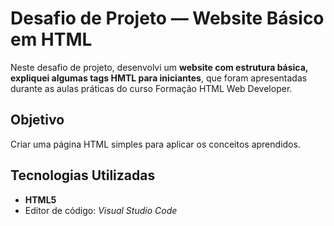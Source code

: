 # Desafio de Projeto — Website Básico em HTML

Neste desafio de projeto, desenvolvi um **website com estrutura básica, expliquei algumas tags HMTL para iniciantes**, que foram apresentadas durante as aulas práticas do curso Formação HTML Web Developer.

## Objetivo
Criar uma página HTML simples para aplicar os conceitos aprendidos.

## Tecnologias Utilizadas
- **HTML5**
- Editor de código: *Visual Studio Code*
